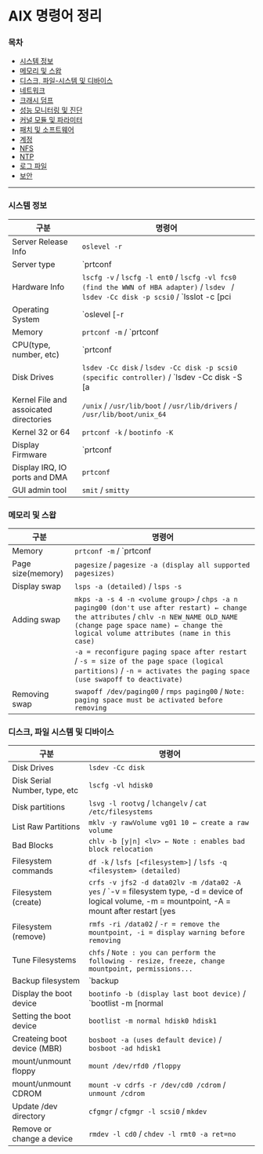 # AIX 명령어 정리

### 목차
* [시스템 정보](#시스템-정보)
* [메모리 및 스왑](#메모리-및-스왑)
* [디스크, 파일-시스템 및 디바이스](#디스크-파일-시스템-및-디바이스)
* [네트워크](#네트워크)
* [크래시 덤프](#크래시-덤프)
* [성능 모니터링 및 진단](#성능-모니터링-및-진단)
* [커널 모듈 및 파라미터](#커널-모듈-및-파라미터)
* [패치 및 소프트웨어](#패치-및-소프트웨어)
* [계정](#계정)
* [NFS](#nfs)
* [NTP](#ntp)
* [로그 파일](#로그-파일)
* [보안](#보안)

---

### 시스템 정보
| 구분 | 명령어 |
|---|---|
| Server Release Info | `oslevel -r` |
| Server type | `prtconf | grep -i 'System Model'` |
| Hardware Info | `lscfg -v` / `lscfg -l ent0` / `lscfg -vl fcs0 (find the WWN of HBA adapter)` / `lsdev ` / `lsdev -Cc disk -p scsi0` / `lsslot -c [pci|phb|port]` / `lspath -l hdisk0` |
| Operating System | `oslevel [-r|-s]`  |
| Memory | `prtconf -m` / `prtconf | grep -i memory` / `lsattr -El sys0 -a realmem` / `bootinfo -r` |
| CPU(type, number, etc) | `prtconf | grep -i processor` |
| Disk Drives | `lsdev -Cc disk` / `lsdev -Cc disk -p scsi0 (specific controller)` / `lsdev -Cc disk -S [a|d|s] (available, defined, stopped)` / `lscfg -v -l hdisk0`|
| Kernel File and assoicated directories | `/unix`  / `/usr/lib/boot` / `/usr/lib/drivers` / `/usr/lib/boot/unix_64`|
| Kernel 32 or 64 | `prtconf -k` / `bootinfo -K` |
| Display Firmware | `prtconf | grep -i firmware` / `lscfg -pv` / `invscout` |
| Display IRQ, IO ports and DMA | `prtconf` |
| GUI admin tool | `smit` / `smitty` |


### 메모리 및 스왑
| 구분 | 명령어 |
|---|---|
| Memory |  `prtconf -m` / `prtconf | grep -i memory` / `lsattr -El sys0 -a realmem` / `bootinfo -r` |
| Page size(memory) | `pagesize` / `pagesize -a (display all supported pagesizes)` |
| Display swap | `lsps -a (detailed)` / `lsps -s` |
| Adding swap | `mkps -a -s 4 -n <volume group>` / `chps -a n paging00 (don't use after restart) ← change the attributes` / `chlv -n NEW_NAME OLD_NAME (change page space name) ← change the logical volume attributes (name in this case)` |
|  | `-a = reconfigure paging space after restart` / `-s = size of the page space (logical partitions)` / `-n = activates the paging space (use swapoff to deactivate)`  |
| Removing swap | `swapoff /dev/paging00` / `rmps paging00` / `Note: paging space must be activated before removing` |

### 디스크, 파일 시스템 및 디바이스
| 구분 | 명령어 |
|---|---|
| Disk Drives | `lsdev -Cc disk` |
| Disk Serial Number, type, etc | `lscfg -vl hdisk0` |
| Disk partitions | `lsvg -l rootvg` / `lchangelv` / `cat /etc/filesystems` |
| List Raw Partitions | `mklv -y rawVolume vg01 10 ← create a raw volume`  |
| Bad Blocks | `chlv -b [y\|n] <lv> ← Note : enables bad block relocation` |
| Filesystem commands | `df -k` / `lsfs [<filesystem>]` / `lsfs -q <filesystem> (detailed)` |
| Filesystem (create) | `crfs -v jfs2 -d data02lv -m /data02 -A yes` / `-v = filesystem type, -d = device of logical volume, -m = mountpoint, -A = mount after restart [yes|no]`|
| Filesystem (remove) | `rmfs -ri /data02` / `-r = remove the mountpoint, -i = display warning before removing`  |
| Tune Filesystems | `chfs` / `Note : you can perform the following - resize, freeze, change mountpoint, permissions...` |
| Backup filesystem | `backup |  restore` / `tar` / `dd` / `cpio` |
| Display the boot device | `bootinfo -b (display last boot device)` / `bootlist -m [normal|sevice] -o (display bootable devices)` |
| Setting the boot device | `bootlist -m normal hdisk0 hdisk1` |
| Createing boot device (MBR) | `bosboot -a (uses default device)` / `bosboot -ad hdisk1` |
| mount/unmount floppy | `mount /dev/rfd0 /floppy` |
| mount/unmount CDROM | `mount -v cdrfs -r /dev/cd0 /cdrom` / `unmount /cdrom` |
| Update /dev directory | `cfgmgr` / `cfgmgr -l scsi0` / `mkdev` |
| Remove or change a device | `rmdev -l cd0` / `chdev -l rmt0 -a ret=no` |
